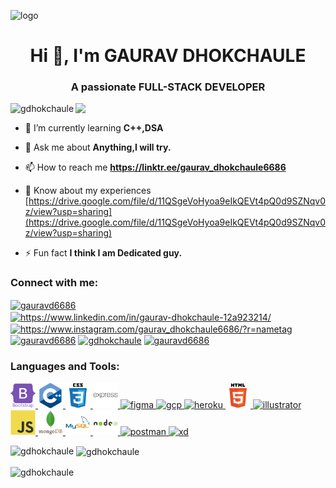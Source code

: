 ![logo](https://github.com/gdhokchaule/profile/blob/main/poster.png)
<h1 align="center">Hi 👋, I'm GAURAV DHOKCHAULE</h1>
<h3 align="center">A passionate FULL-STACK DEVELOPER</h3>
<img align="right" width="400" src="https://cdn.dribbble.com/users/1059583/screenshots/4171367/coding-freak.gif">


<p align="left"> <img src="https://komarev.com/ghpvc/?username=gdhokchaule&label=Profile%20views&color=0e75b6&style=flat" alt="gdhokchaule" /> </p>

- 🌱 I’m currently learning **C++,DSA**

- 💬 Ask me about **Anything,I will try.**

- 📫 How to reach me **https://linktr.ee/gaurav_dhokchaule6686**

- 📄 Know about my experiences [https://drive.google.com/file/d/11QSgeVoHyoa9eIkQEVt4pQ0d9SZNqv0z/view?usp=sharing](https://drive.google.com/file/d/11QSgeVoHyoa9eIkQEVt4pQ0d9SZNqv0z/view?usp=sharing)

- ⚡ Fun fact **I think I am Dedicated guy.**

<h3 align="left">Connect with me:</h3>
<p align="left">
<a href="https://twitter.com/gauravd6686" target="blank"><img align="center" src="https://raw.githubusercontent.com/rahuldkjain/github-profile-readme-generator/master/src/images/icons/Social/twitter.svg" alt="gauravd6686" height="30" width="40" /></a>
<a href="https://linkedin.com/in/https://www.linkedin.com/in/gaurav-dhokchaule-12a923214/" target="blank"><img align="center" src="https://raw.githubusercontent.com/rahuldkjain/github-profile-readme-generator/master/src/images/icons/Social/linked-in-alt.svg" alt="https://www.linkedin.com/in/gaurav-dhokchaule-12a923214/" height="30" width="40" /></a>
<a href="https://instagram.com/https://www.instagram.com/gaurav_dhokchaule6686/?r=nametag" target="blank"><img align="center" src="https://raw.githubusercontent.com/rahuldkjain/github-profile-readme-generator/master/src/images/icons/Social/instagram.svg" alt="https://www.instagram.com/gaurav_dhokchaule6686/?r=nametag" height="30" width="40" /></a>
<a href="https://www.codechef.com/users/gauravd6686" target="blank"><img align="center" src="https://cdn.jsdelivr.net/npm/simple-icons@3.1.0/icons/codechef.svg" alt="gauravd6686" height="30" width="40" /></a>
<a href="https://www.hackerrank.com/gdhokchaule" target="blank"><img align="center" src="https://raw.githubusercontent.com/rahuldkjain/github-profile-readme-generator/master/src/images/icons/Social/hackerrank.svg" alt="gdhokchaule" height="30" width="40" /></a>
<a href="https://www.leetcode.com/gauravd6686" target="blank"><img align="center" src="https://raw.githubusercontent.com/rahuldkjain/github-profile-readme-generator/master/src/images/icons/Social/leet-code.svg" alt="gauravd6686" height="30" width="40" /></a>
</p>

<h3 align="left">Languages and Tools:</h3>
<p align="left"> <a href="https://getbootstrap.com" target="_blank" rel="noreferrer"> <img src="https://raw.githubusercontent.com/devicons/devicon/master/icons/bootstrap/bootstrap-plain-wordmark.svg" alt="bootstrap" width="40" height="40"/> </a> <a href="https://www.w3schools.com/cpp/" target="_blank" rel="noreferrer"> <img src="https://raw.githubusercontent.com/devicons/devicon/master/icons/cplusplus/cplusplus-original.svg" alt="cplusplus" width="40" height="40"/> </a> <a href="https://www.w3schools.com/css/" target="_blank" rel="noreferrer"> <img src="https://raw.githubusercontent.com/devicons/devicon/master/icons/css3/css3-original-wordmark.svg" alt="css3" width="40" height="40"/> </a> <a href="https://expressjs.com" target="_blank" rel="noreferrer"> <img src="https://raw.githubusercontent.com/devicons/devicon/master/icons/express/express-original-wordmark.svg" alt="express" width="40" height="40"/> </a> <a href="https://www.figma.com/" target="_blank" rel="noreferrer"> <img src="https://www.vectorlogo.zone/logos/figma/figma-icon.svg" alt="figma" width="40" height="40"/> </a> <a href="https://cloud.google.com" target="_blank" rel="noreferrer"> <img src="https://www.vectorlogo.zone/logos/google_cloud/google_cloud-icon.svg" alt="gcp" width="40" height="40"/> </a> <a href="https://heroku.com" target="_blank" rel="noreferrer"> <img src="https://www.vectorlogo.zone/logos/heroku/heroku-icon.svg" alt="heroku" width="40" height="40"/> </a> <a href="https://www.w3.org/html/" target="_blank" rel="noreferrer"> <img src="https://raw.githubusercontent.com/devicons/devicon/master/icons/html5/html5-original-wordmark.svg" alt="html5" width="40" height="40"/> </a> <a href="https://www.adobe.com/in/products/illustrator.html" target="_blank" rel="noreferrer"> <img src="https://www.vectorlogo.zone/logos/adobe_illustrator/adobe_illustrator-icon.svg" alt="illustrator" width="40" height="40"/> </a> <a href="https://developer.mozilla.org/en-US/docs/Web/JavaScript" target="_blank" rel="noreferrer"> <img src="https://raw.githubusercontent.com/devicons/devicon/master/icons/javascript/javascript-original.svg" alt="javascript" width="40" height="40"/> </a> <a href="https://www.mongodb.com/" target="_blank" rel="noreferrer"> <img src="https://raw.githubusercontent.com/devicons/devicon/master/icons/mongodb/mongodb-original-wordmark.svg" alt="mongodb" width="40" height="40"/> </a> <a href="https://www.mysql.com/" target="_blank" rel="noreferrer"> <img src="https://raw.githubusercontent.com/devicons/devicon/master/icons/mysql/mysql-original-wordmark.svg" alt="mysql" width="40" height="40"/> </a> <a href="https://nodejs.org" target="_blank" rel="noreferrer"> <img src="https://raw.githubusercontent.com/devicons/devicon/master/icons/nodejs/nodejs-original-wordmark.svg" alt="nodejs" width="40" height="40"/> </a> <a href="https://postman.com" target="_blank" rel="noreferrer"> <img src="https://www.vectorlogo.zone/logos/getpostman/getpostman-icon.svg" alt="postman" width="40" height="40"/> </a> <a href="https://www.adobe.com/products/xd.html" target="_blank" rel="noreferrer"> <img src="https://cdn.worldvectorlogo.com/logos/adobe-xd.svg" alt="xd" width="40" height="40"/> </a> </p>

<p><img align="left" src="https://github-readme-stats.vercel.app/api/top-langs?username=gdhokchaule&show_icons=true&locale=en&layout=compact" alt="gdhokchaule" /></p>

<p>&nbsp;<img align="center" src="https://github-readme-stats.vercel.app/api?username=gdhokchaule&show_icons=true&locale=en" alt="gdhokchaule" /></p>

<p><img align="center" src="https://github-readme-streak-stats.herokuapp.com/?user=gdhokchaule&" alt="gdhokchaule" /></p>
